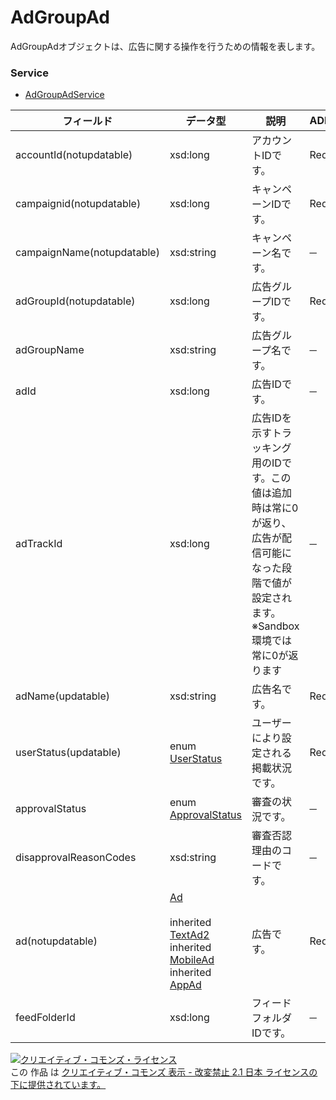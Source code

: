 # AdGroupAd
AdGroupAdオブジェクトは、広告に関する操作を行うための情報を表します。
### Service
+ [AdGroupAdService](../services/AdGroupAdService.md)

| フィールド | データ型 | 説明 | ADD | SET | REMOVE | 
|---|---|---|---|---|---|
| accountId(notupdatable)| xsd:long| アカウントIDです。| Req| Req| Req |
| campaignid(notupdatable)| xsd:long| キャンペーンIDです。| Req| Req| Req |
| campaignName(notupdatable)| xsd:string| キャンペーン名です。| ─| ─| ─ |
| adGroupId(notupdatable)| xsd:long| 広告グループIDです。| Req| Req| Req |
| adGroupName| xsd:string| 広告グループ名です。| ─| ─| ─ |
| adId| xsd:long| 広告IDです。| ─| Req| Req |
| adTrackId| xsd:long| 広告IDを示すトラッキング用のIDです。この値は追加時は常に0が返り、広告が配信可能になった段階で値が設定されます。※Sandbox環境では常に0が返ります| ─| ─| ─ |
| adName(updatable)| xsd:string| 広告名です。| Req| Opt| ─ |
| userStatus(updatable)| enum <a href="../data/UserStatus.md">UserStatus</a>| ユーザーにより設定される掲載状況です。| Req| Opt| ─ |
| approvalStatus| enum <a href="../data/ApprovalStatus.md">ApprovalStatus</a>| 審査の状況です。| ─| ─| ─ |
| disapprovalReasonCodes| xsd:string| 審査否認理由のコードです。| ─| ─| ─ |
| ad(notupdatable)| <a href="../data/Ad.md">Ad</a><br><br> inherited <a href="../data/TextAd2.md">TextAd2</a><br> inherited <a href="../data/MobileAd.md">MobileAd</a><br> inherited <a href="../data/AppAd.md">AppAd</a>| 広告です。| Req| ─| ─ |
| feedFolderId| xsd:long| フィードフォルダIDです。| ─| ─| ─ |
<a rel="license" href="http://creativecommons.org/licenses/by-nd/2.1/jp/"><img alt="クリエイティブ・コモンズ・ライセンス" style="border-width:0" src="https://i.creativecommons.org/l/by-nd/2.1/jp/88x31.png" /></a><br />この 作品 は <a rel="license" href="http://creativecommons.org/licenses/by-nd/2.1/jp/">クリエイティブ・コモンズ 表示 - 改変禁止 2.1 日本 ライセンスの下に提供されています。</a>
